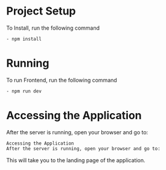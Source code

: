 # Project Setup

To Install, run the following command

```bash
- npm install
```

# Running 

To run Frontend, run the following command
```bash
- npm run dev
```

# Accessing the Application

After the server is running, open your browser and go to:
```bash
Accessing the Application
After the server is running, open your browser and go to:
```
This will take you to the landing page of the application.


